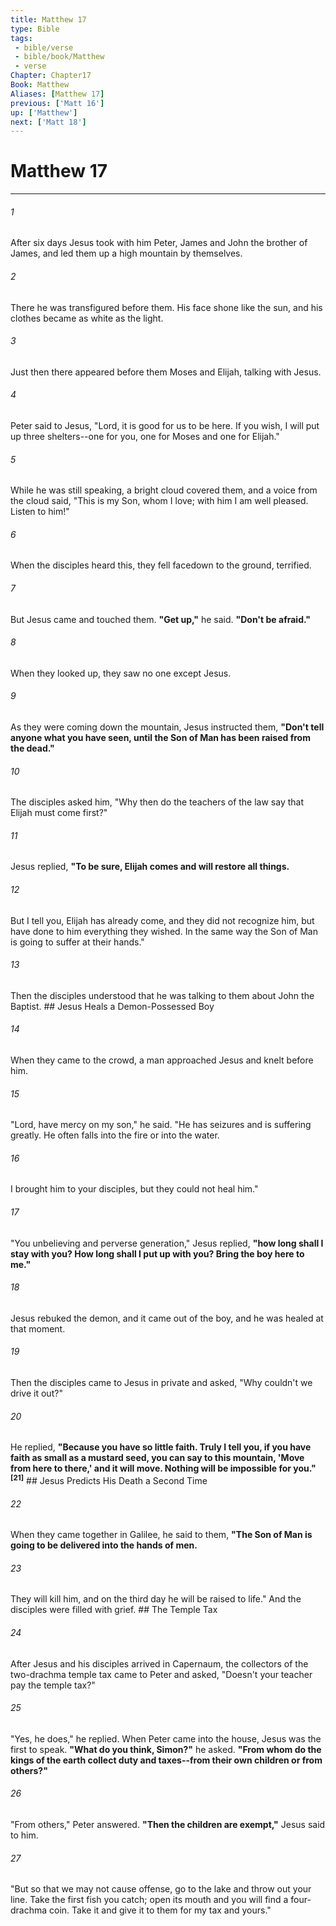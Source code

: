 ```yaml
---
title: Matthew 17
type: Bible
tags:
 - bible/verse
 - bible/book/Matthew
 - verse
Chapter: Chapter17
Book: Matthew
Aliases: [Matthew 17]
previous: ['Matt 16']
up: ['Matthew']
next: ['Matt 18']
---
```

# Matthew 17

***


###### 1 
After six days Jesus took with him Peter, James and John the brother of James, and led them up a high mountain by themselves. 

###### 2 
There he was transfigured before them. His face shone like the sun, and his clothes became as white as the light. 

###### 3 
Just then there appeared before them Moses and Elijah, talking with Jesus. 

###### 4 
Peter said to Jesus, "Lord, it is good for us to be here. If you wish, I will put up three shelters--one for you, one for Moses and one for Elijah." 

###### 5 
While he was still speaking, a bright cloud covered them, and a voice from the cloud said, "This is my Son, whom I love; with him I am well pleased. Listen to him!" 

###### 6 
When the disciples heard this, they fell facedown to the ground, terrified. 

###### 7 
But Jesus came and touched them. **"Get up,"** he said. **"Don't be afraid."** 

###### 8 
When they looked up, they saw no one except Jesus. 

###### 9 
As they were coming down the mountain, Jesus instructed them, **"Don't tell anyone what you have seen, until the Son of Man has been raised from the dead."** 

###### 10 
The disciples asked him, "Why then do the teachers of the law say that Elijah must come first?" 

###### 11 
Jesus replied, **"To be sure, Elijah comes and will restore all things.** 

###### 12 
But I tell you, Elijah has already come, and they did not recognize him, but have done to him everything they wished. In the same way the Son of Man is going to suffer at their hands." 

###### 13 
Then the disciples understood that he was talking to them about John the Baptist. ## Jesus Heals a Demon-Possessed Boy 

###### 14 
When they came to the crowd, a man approached Jesus and knelt before him. 

###### 15 
"Lord, have mercy on my son," he said. "He has seizures and is suffering greatly. He often falls into the fire or into the water. 

###### 16 
I brought him to your disciples, but they could not heal him." 

###### 17 
"You unbelieving and perverse generation," Jesus replied, **"how long shall I stay with you? How long shall I put up with you? Bring the boy here to me."** 

###### 18 
Jesus rebuked the demon, and it came out of the boy, and he was healed at that moment. 

###### 19 
Then the disciples came to Jesus in private and asked, "Why couldn't we drive it out?" 

###### 20 
He replied, **"Because you have so little faith. Truly I tell you, if you have faith as small as a mustard seed, you can say to this mountain, 'Move from here to there,' and it will move. Nothing will be impossible for you."** **<sup class="versenum">[21]</sup>** ## Jesus Predicts His Death a Second Time 

###### 22 
When they came together in Galilee, he said to them, **"The Son of Man is going to be delivered into the hands of men.** 

###### 23 
They will kill him, and on the third day he will be raised to life." And the disciples were filled with grief. ## The Temple Tax 

###### 24 
After Jesus and his disciples arrived in Capernaum, the collectors of the two-drachma temple tax came to Peter and asked, "Doesn't your teacher pay the temple tax?" 

###### 25 
"Yes, he does," he replied. When Peter came into the house, Jesus was the first to speak. **"What do you think, Simon?"** he asked. **"From whom do the kings of the earth collect duty and taxes--from their own children or from others?"** 

###### 26 
"From others," Peter answered. **"Then the children are exempt,"** Jesus said to him. 

###### 27 
"But so that we may not cause offense, go to the lake and throw out your line. Take the first fish you catch; open its mouth and you will find a four-drachma coin. Take it and give it to them for my tax and yours." 
